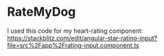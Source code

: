 # RateMyDog

I used this code for my heart-rating component: https://stackblitz.com/edit/angular-star-rating-input?file=src%2Fapp%2Frating-input.component.ts
